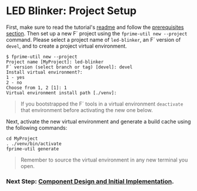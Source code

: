 # LED Blinker: Project Setup

First, make sure to read the tutorial's [readme](../README.md) and follow the [prerequisites section](../README.md#prerequisites). Then set up a new F´ project using the `fprime-util new --project` command. Please select a project name of `led-blinker`, an F´ version of `devel`, and to create a project virtual environment.

```
$ fprime-util new --project
Project name [MyProject]: led-blinker
F´ version (select branch or tag) [devel]: devel
Install virtual environment?:
1 - yes
2 - no
Choose from 1, 2 [1]: 1
Virtual environment install path [./venv]: 
```
>  If you bootstrapped the F´ tools in a virtual environment `deactivate` that environment before activating the new one below.

Next, activate the new virtual environment and generate a build cache using the following commands:

```
cd MyProject
. ./venv/bin/activate
fprime-util generate
```

> Remember to source the virtual environment in any new terminal you open.

### Next Step: [Component Design and Initial Implementation](./component-implementation-1.md).
